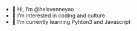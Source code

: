 - 👋 Hi, I’m @helsvenneyao
- 👀 I’m interested in coding and culture
- 🌱 I’m currently learning Pyhton3 and Javascript


<!---
helsvenneyao/helsvenneyao is a ✨ special ✨ repository because its `README.md` (this file) appears on your GitHub profile.
You can click the Preview link to take a look at your changes.
--->

